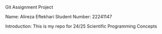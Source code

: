 Git Assignment Project

Name: Alireza Eftekhari
Student Number: 22241147

Introduction: This is my repo for 24/25 Scientific Programming Concepts
